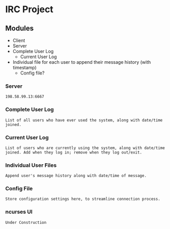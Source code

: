 # IRC Project

## Modules
* Client
* Server
* Complete User Log
    * Current User Log
* Individual file for each user to append their message history (with timestamp)
    * Config file?

### Server
    198.58.99.13:6667

### Complete User Log
    List of all users who have ever used the system, along with date/time joined.

### Current User Log
    List of users who are currently using the system, along with date/time joined. Add when they log in; remove when they log out/exit.

### Individual User Files
    Append user's message history along with date/time of message.

### Config File
    Store configuration settings here, to streamline connection process.

### ncurses UI
    Under Construction
